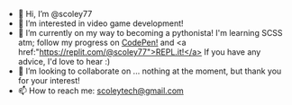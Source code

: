 - 👋 Hi, I’m @scoley77
- 👀 I’m interested in video game development!
- 🌱 I’m currently on my way to becoming a pythonista! I'm learning SCSS atm; follow my progress on <a href="https://codepen.io/scoley77">CodePen!</a> and <a href:"https://replit.com/@scoley77">REPL.it!</a> If you have any advice, I'd love to hear :)
- 💞️ I’m looking to collaborate on ... nothing at the moment, but thank you for your interest!
- 📫 How to reach me: scoleytech@gmail.com


